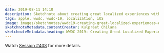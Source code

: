```yaml
---
date: 2019-08-11 14:10
description: Sketchnote about creating great localized experiences with Xcode 11 from WWDC 2019
tags: apple, wwdc, wwdc-19, localization, iOS
image: images/sketchnotes/wwdc19-creating-great-localized-experiences-with-xcode-11-small.jpg
sketchnoteMetadata.contentCreator: Kulpreet Chilana
sketchnoteMetadata.heading: WWDC 2019: Creating Great Localized Experiences With Xcode 11
---
```


Watch [Session #403](https://developer.apple.com/wwdc19/403) for more details.
